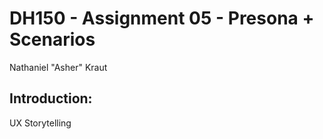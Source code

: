 # DH150 - Assignment 05 - Presona + Scenarios

Nathaniel "Asher" Kraut

## Introduction:

UX Storytelling
